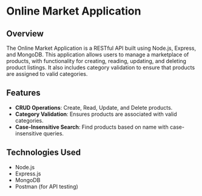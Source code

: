 # Online Market Application

## Overview
The Online Market Application is a RESTful API built using Node.js, Express, and MongoDB. This application allows users to manage a marketplace of products, with functionality for creating, reading, updating, and deleting product listings. It also includes category validation to ensure that products are assigned to valid categories.

## Features
- **CRUD Operations**: Create, Read, Update, and Delete products.
- **Category Validation**: Ensures products are associated with valid categories.
- **Case-Insensitive Search**: Find products based on name with case-insensitive queries.

## Technologies Used
- Node.js
- Express.js
- MongoDB
- Postman (for API testing)
